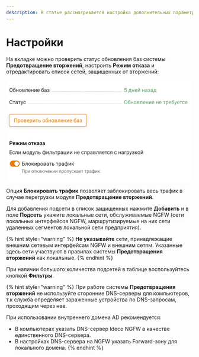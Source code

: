 ```yaml
---
description: В статье рассматривается настройка дополнительных параметров фильтрации модуля Предотвращение вторжений.
---
```


# Настройки

На вкладке можно проверить статус обновления баз системы **Предотвращение вторжений**, настроить **Режим отказа** и отредактировать список сетей, защищенных от вторжений:

![](/.gitbook/assets/ips16.png)

Опция **Блокировать трафик** позволяет заблокировать весь трафик в случае перегрузки модуля **Предотвращение вторжений**.

Для добавления подсети в список защищенных нажмите **Добавить** и в поле **Подсеть** укажите локальные сети, обслуживаемые NGFW (сети локальных интерфейсов NGFW, маршрутизируемые на них сети удаленных сегментов локальной сети предприятия).

{% hint style="warning" %}
**Не указывайте** сети, принадлежащие внешним сетевым интерфейсам NGFW и внешним сетям. Указанные здесь сети участвуют в правилах системы **Предотвращения вторжений** как локальные.
{% endhint %}

При наличии большого количества подсетей в таблице воспользуйтесь кнопкой **Фильтры**.

{% hint style="warning" %}
При работе системы **Предотвращения вторжений** не используйте сторонние DNS-серверы для компьютеров, т.к служба определяет зараженные устройства по DNS-запросам, проходящим через нее.

При использовании внутреннего домена AD рекомендуется:
* В компьютерах указать DNS-сервер Ideco NGFW в качестве единственного DNS-сервера.
* В настройках DNS-сервера на NGFW указать Forward-зону для локального домена.
{% endhint %}